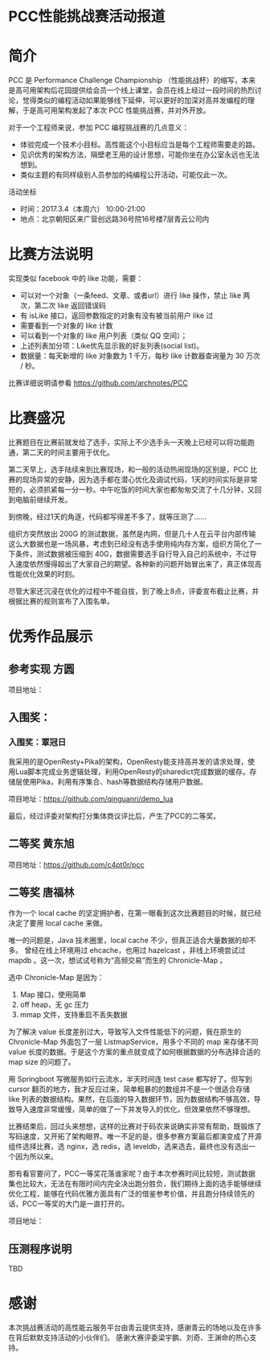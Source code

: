 # PCC性能挑战赛活动报道

# 简介

PCC 是 Performance Challenge Championship （性能挑战杯）的缩写，本来是高可用架构后花园提供给会员一个线上课堂，会员在线上经过一段时间的热烈讨论，觉得类似的编程活动如果能够线下延伸，可以更好的加深对高并发编程的理解，于是高可用架构发起了本次 PCC 性能挑战赛，并对外开放。

对于一个工程师来说，参加 PCC 编程挑战赛的几点意义：

* 体验完成一个技术小目标。高性能这个小目标应当是每个工程师需要走的路。
* 见识优秀的架构方法，隔壁老王用的设计思想，可能你坐在办公室永远也无法想到。
* 类似主题的有同样级别人员参加的纯编程公开活动，可能仅此一次。

活动坐标

* 时间：2017.3.4（本周六） 10:00-21:00
* 地点：北京朝阳区来广营创远路36号院16号楼7层青云公司内

# 比赛方法说明


实现类似 facebook 中的 like 功能，需要：

* 可以对一个对象（一条feed、文章、或者url）进行 like 操作，禁止 like 两次，第二次 like 返回错误码
* 有 isLike 接口，返回参数指定的对象有没有被当前用户 like 过
* 需要看到一个对象的 like 计数
* 可以看到一个对象的 like 用户列表（类似 QQ 空间）；
* 上述列表加分项：Like优先显示我的好友列表(social list)。
* 数据量：每天新增的 like 对象数为 1 千万，每秒 like 计数器查询量为 30 万次 / 秒。

比赛详细说明请参看 https://github.com/archnotes/PCC


# 比赛盛况

比赛题目在比赛前就发给了选手，实际上不少选手头一天晚上已经可以将功能跑通，第二天的时间主要用于优化。

第二天早上，选手陆续来到比赛现场，和一般的活动热闹现场的区别是，PCC 比赛的现场异常的安静，因为选手都在潜心优化及调试代码，1天的时间实际是非常短的，必须抓紧每一分一秒。中午吃饭的时间大家也都匆匆交流了十几分钟，又回到电脑前继续开发。

到傍晚，经过1天的角逐，代码都写得差不多了，就等压测了……

组织方突然放出 200G 的测试数据，虽然是内网，但是几十人在云平台内部传输这么大数据也是一场风暴，考虑到已经没有选手使用纯内存方案，组织方简化了一下条件，测试数据被压缩到 40G，数据需要选手自行导入自己的系统中，不过导入速度依然慢得超出了大家自己的期望。各种新的问题开始冒出来了，真正体现高性能优化效果的时刻。

尽管大家还沉浸在优化的过程中不能自拔，到了晚上8点，评委宣布截止比赛，并根据比赛的规则宣布了入围名单。


# 优秀作品展示

## 参考实现 方圆

项目地址：


## 入围奖：


### 入围奖：覃冠日

我采用的是OpenResty+Pika的架构，OpenResty能支持高并发的请求处理，使用Lua脚本完成业务逻辑处理，利用OpenResty的sharedict完成数据的缓存。存储层使用Pika，利用有序集合、hash等数据结构存储用户数据。

项目地址：https://github.com/qinguanri/demo_lua


最后，经过评委对架构打分集体商议评比后，产生了PCC的二等奖。

## 二等奖 黄东旭

项目地址：https://github.com/c4pt0r/pcc

## 二等奖 唐福林

作为一个 local cache 的坚定拥护者，在第一眼看到这次比赛题目的时候，就已经决定了要用 local cache 来做。

唯一的问题是，Java 技术圈里，local cache 不少，但真正适合大量数据的却不多。
曾经在线上环境用过 ehcache，也用过 hazelcast ，非线上环境尝试过 mapdb 。这一次，想试试号称为“高频交易”而生的 Chronicle-Map 。

选中 Chronicle-Map 是因为：

1. Map 接口，使用简单
2. off heap，无 gc 压力
3. mmap 文件，支持重启不丢失数据

为了解决 value 长度差别过大，导致写入文件性能低下的问题，我在原生的 Chronicle-Map 外面包了一层 ListmapService，用多个不同的 map 来存储不同 value 长度的数据。于是这个方案的重点就变成了如何根据数据的分布选择合适的 map size 的问题了。

用 Springboot 写微服务如行云流水，半天时间连 test case 都写好了。但写到 cursor 翻页的地方，我才反应过来，简单粗暴的的数组并不是一个很适合存储 like 列表的数据结构。果然，在后面的导入数据环节，因为数据结构不够高效，导致导入速度非常缓慢，简单的做了一下并发导入的优化，但效果依然不够理想。

比赛结束后，回过头来想想，这样的比赛对于码农来说确实非常有帮助，既锻炼了写码速度，又开拓了架构眼界。唯一不足的是，很多参赛方案最后都演变成了开源组件选择比赛，选 nginx，选 redis，选 leveldb，选来选去，最终也没有选出一个因为所以来。

那有看官要问了，PCC一等奖花落谁家呢？由于本次参赛时间比较短，测试数据集也比较大，无法在有限时间内完全决出跑分胜负，我们期待上面的选手能够继续优化工程，能够在代码优雅方面具有广泛的借鉴参考价值，并且跑分持续领先的话，PCC一等奖的大门是一直打开的。

项目地址：

## 压测程序说明

TBD
 
# 感谢

本次挑战赛活动的高性能云服务平台由青云提供支持，感谢青云的场地以及在许多在背后默默支持活动的小伙伴们。
感谢大赛评委梁宇鹏、刘奇、王渊命的热心支持。


